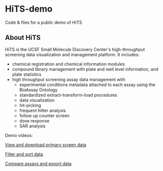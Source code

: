 # HiTS-demo
Code &amp; files for a public demo of HiTS

## About HiTS
HiTS is the UCSF Small Molecule Discovery Center's high-throughput screening data visualization and management platform. It includes:
- chemical registration and chemical information modules
- compound library management with plate and well level information, and plate statistics
- high throughput screening assay data management with
    - experimental conditions metadata attached to each assay using the BioAssay Ontology
    - standardized extract-transform-load procedures
    - data visualization
    - hit-picking
    - frequent hitter analysis
    - follow up counter screen
    - dose response
    - SAR analysis

Demo videos:

[View and download primary screen data](https://drive.google.com/file/d/1dKdPQIGZUa_4RhuzUn6SWKSgDZJEkT8w/view?usp=sharing)

[Filter and sort data](https://drive.google.com/file/d/1n9I-xQOKdFQ1l1JDvVc0RXphrBD-uHCn/view?usp=sharing)

[Compare assays and export data](https://drive.google.com/file/d/1f6uYSrZYHT711pvsDc6E5JNk58hv5R8Q/view?usp=drive_link)
